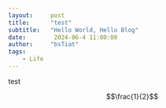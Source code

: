 ```yaml
---
layout:     post
title:      "test"
subtitle:   "Hello World, Hello Blog"
date:        2024-06-4 11:00:00
author:     "bsTiat"
tags:
    - Life
---
```


test

$$\frac{1}{2}$$
